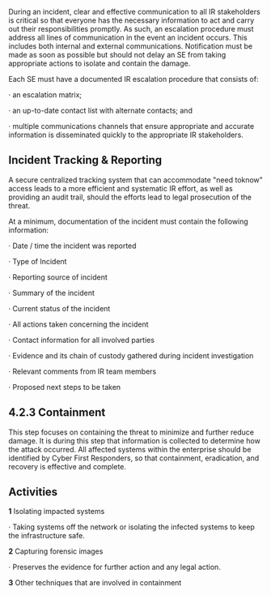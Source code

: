 During an incident, clear and effective communication to all IR stakeholders is critical so that everyone has the necessary information to act and carry out their responsibilities promptly. As such, an escalation procedure must address all lines of communication in the event an incident occurs. This includes both internal and external communications. Notification must be made as soon as possible but should not delay an SE from taking appropriate actions to isolate and contain the damage.

Each SE must have a documented IR escalation procedure that consists of:

· an escalation matrix;

· an up-to-date contact list with alternate contacts; and

· multiple communications channels that ensure appropriate and accurate information is disseminated quickly to the appropriate IR stakeholders.

## **Incident Tracking & Reporting**

A secure centralized tracking system that can accommodate "need toknow" access leads to a more efficient and systematic IR effort, as well as providing an audit trail, should the efforts lead to legal prosecution of the threat.

At a minimum, documentation of the incident must contain the following information:

· Date / time the incident was reported

· Type of Incident

· Reporting source of incident

· Summary of the incident

· Current status of the incident

· All actions taken concerning the incident

· Contact information for all involved parties

· Evidence and its chain of custody gathered during incident investigation

· Relevant comments from IR team members

· Proposed next steps to be taken

## **4.2.3 Containment**

This step focuses on containing the threat to minimize and further reduce damage. It is during this step that information is collected to determine how the attack occurred. All affected systems within the enterprise should be identified by Cyber First Responders, so that containment, eradication, and recovery is effective and complete.

## **Activities**

**1** Isolating impacted systems

· Taking systems off the network or isolating the infected systems to keep the infrastructure safe.

**2** Capturing forensic images

· Preserves the evidence for further action and any legal action.

**3** Other techniques that are involved in containment
